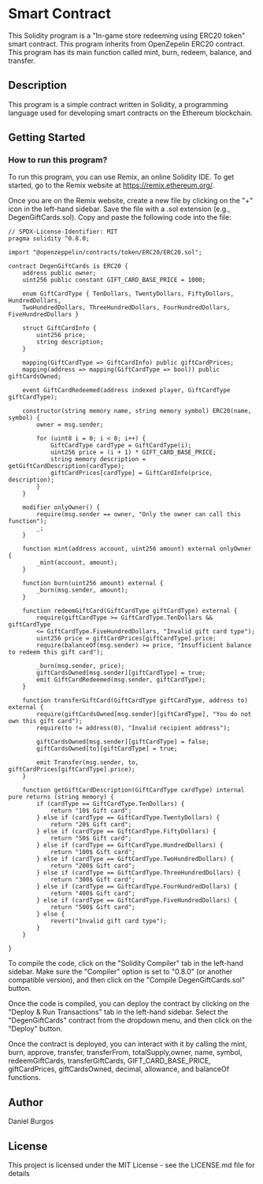 # Smart Contract
This Solidity program is a "In-game store redeeming using ERC20 token" smart contract. This program inherits from OpenZepelin ERC20 contract. This program has its main function called mint, burn, redeem, balance, and transfer.

## Description
This program is a simple contract written in Solidity, a programming language used for developing smart contracts on the Ethereum blockchain.

## Getting Started  
### How to run this program?
To run this program, you can use Remix, an online Solidity IDE. To get started, go to the Remix website at https://remix.ethereum.org/.

Once you are on the Remix website, create a new file by clicking on the "+" icon in the left-hand sidebar. Save the file with a .sol extension (e.g., DegenGiftCards.sol). Copy and paste the following code into the file:

```
// SPDX-License-Identifier: MIT
pragma solidity ^0.8.0;

import "@openzeppelin/contracts/token/ERC20/ERC20.sol";

contract DegenGiftCards is ERC20 {
    address public owner;
    uint256 public constant GIFT_CARD_BASE_PRICE = 1000; 

    enum GiftCardType { TenDollars, TwentyDollars, FiftyDollars, HundredDollars, 
    TwoHundredDollars, ThreeHundredDollars, FourHundredDollars, FiveHundredDollars }

    struct GiftCardInfo {
        uint256 price;
        string description;
    }

    mapping(GiftCardType => GiftCardInfo) public giftCardPrices;
    mapping(address => mapping(GiftCardType => bool)) public giftCardsOwned;

    event GiftCardRedeemed(address indexed player, GiftCardType giftCardType);

    constructor(string memory name, string memory symbol) ERC20(name, symbol) {
        owner = msg.sender;

        for (uint8 i = 0; i < 8; i++) {
            GiftCardType cardType = GiftCardType(i);
            uint256 price = (i + 1) * GIFT_CARD_BASE_PRICE;
            string memory description = getGiftCardDescription(cardType);
            giftCardPrices[cardType] = GiftCardInfo(price, description);
        }
    }

    modifier onlyOwner() {
        require(msg.sender == owner, "Only the owner can call this function");
        _;
    }

    function mint(address account, uint256 amount) external onlyOwner {
        _mint(account, amount);
    }

    function burn(uint256 amount) external {
        _burn(msg.sender, amount);
    }

    function redeemGiftCard(GiftCardType giftCardType) external {
        require(giftCardType >= GiftCardType.TenDollars && giftCardType 
        <= GiftCardType.FiveHundredDollars, "Invalid gift card type");
        uint256 price = giftCardPrices[giftCardType].price;
        require(balanceOf(msg.sender) >= price, "Insufficient balance to redeem this gift card");

        _burn(msg.sender, price);
        giftCardsOwned[msg.sender][giftCardType] = true;
        emit GiftCardRedeemed(msg.sender, giftCardType);
    }

    function transferGiftCard(GiftCardType giftCardType, address to) external {
        require(giftCardsOwned[msg.sender][giftCardType], "You do not own this gift card");
        require(to != address(0), "Invalid recipient address");

        giftCardsOwned[msg.sender][giftCardType] = false;
        giftCardsOwned[to][giftCardType] = true;

        emit Transfer(msg.sender, to, giftCardPrices[giftCardType].price); 
    }

    function getGiftCardDescription(GiftCardType cardType) internal pure returns (string memory) {
        if (cardType == GiftCardType.TenDollars) {
            return "10$ Gift card";
        } else if (cardType == GiftCardType.TwentyDollars) {
            return "20$ Gift card";
        } else if (cardType == GiftCardType.FiftyDollars) {
            return "50$ Gift card";
        } else if (cardType == GiftCardType.HundredDollars) {
            return "100$ Gift card";
        } else if (cardType == GiftCardType.TwoHundredDollars) {
            return "200$ Gift card";
        } else if (cardType == GiftCardType.ThreeHundredDollars) {
            return "300$ Gift card";
        } else if (cardType == GiftCardType.FourHundredDollars) {
            return "400$ Gift card";
        } else if (cardType == GiftCardType.FiveHundredDollars) {
            return "500$ Gift card";
        } else {
            revert("Invalid gift card type");
        }
    }

}

```



To compile the code, click on the "Solidity Compiler" tab in the left-hand sidebar. Make sure the "Compiler" option is set to "0.8.0" (or another compatible version), and then click on the "Compile DegenGiftCards.sol" button.

Once the code is compiled, you can deploy the contract by clicking on the "Deploy & Run Transactions" tab in the left-hand sidebar. Select the "DegenGiftCards" contract from the dropdown menu, and then click on the "Deploy" button.

Once the contract is deployed, you can interact with it by calling the mint, burn, approve, transfer, transferFrom, totalSupply,owner, name, symbol, redeemGiftCards, transferGiftCards, GIFT_CARD_BASE_PRICE, giftCardPrices, giftCardsOwned, decimal, allowance, and balanceOf functions.


## Author
Daniel Burgos


## License
This project is licensed under the MIT License - see the LICENSE.md file for details


